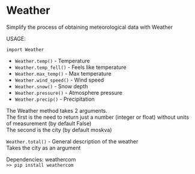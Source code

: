 # Weather
 Simplify the process of obtaining meteorological data with Weather
 
 USAGE:

 ```import Weather```

- ```Weather.temp()``` - Temperature
- ```Weather.temp_fell()``` - Feels like temperature 
- ```Weather.max_temp()``` - Max temperature 
- ```Weather.wind_speed()``` - Wind speed 
- ```Weather.snow()``` - Snow depth
- ```Weather.pressure()``` - Atmosphere pressure
- ```Weather.precip()``` - Precipitation

 The Weather method takes 2 arguments.  
 The first is the need to return just a number (integer or float) without units of measurement (by default False)  
 The second is the city (by default moskva)  

 ```Weather.total()``` - General description of the weather  
 Takes the city as an argument  

 Dependencies: weathercom  
 `>> pip install weathercom`

